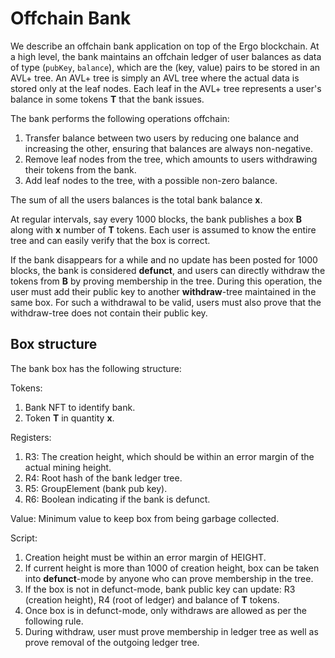 # Offchain Bank

We describe an offchain bank application on top of the Ergo blockchain. At a high level, the bank maintains an offchain ledger 
of user balances as data of type (`pubKey`, `balance`), which are the (key, value) pairs to be stored in an AVL+ tree. 
An AVL+ tree is simply an AVL tree where the actual data is stored only at the leaf nodes. 
Each leaf in the AVL+ tree represents a user's balance in some tokens **T** that the bank issues.  

The bank performs the following operations offchain:
1. Transfer balance between two users by reducing one balance and increasing the other, ensuring that balances are always non-negative.
2. Remove leaf nodes from the tree, which amounts to users withdrawing their tokens from the bank. 
3. Add leaf nodes to the tree, with a possible non-zero balance. 

The sum of all the users balances is the total bank balance **x**.

At regular intervals, say every 1000 blocks, the bank publishes a box **B** along with **x** number of **T** tokens.
Each user is assumed to know the entire tree and can easily verify that the box is correct. 

If the bank disappears for a while and no update has been posted for 1000 blocks, the bank is considered **defunct**, and users
can directly withdraw the tokens from **B** by proving membership in the tree. 
During this operation, the user must add their public key to another **withdraw**-tree maintained in the same box. 
For such a withdrawal to be valid, users must also prove that the withdraw-tree does not contain their public key.

## Box structure

The bank box has the following structure:

Tokens:
1. Bank NFT to identify bank.
2. Token **T** in quantity **x**.

Registers:
1. R3: The creation height, which should be within an error margin of the actual mining height.
2. R4: Root hash of the bank ledger tree. 
3. R5: GroupElement (bank pub key).
4. R6: Boolean indicating if the bank is defunct.

Value: 
Minimum value to keep box from being garbage collected.

Script:
1. Creation height must be within an error margin of HEIGHT.
2. If current height is more than 1000 of creation height, box can be taken into **defunct**-mode by anyone who can prove membership in the tree. 
3. If the box is not in defunct-mode, bank public key can update: R3 (creation height), R4 (root of ledger) and balance of **T** tokens.
5. Once box is in defunct-mode, only withdraws are allowed as per the following rule.
4. During withdraw, user must prove membership in ledger tree as well as prove removal of the outgoing ledger tree.






